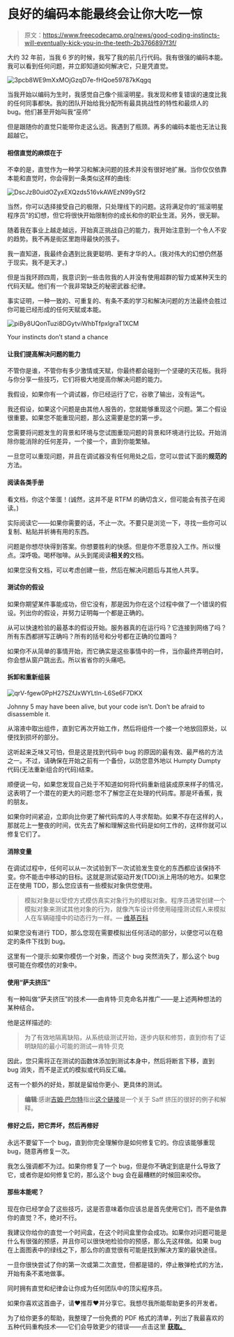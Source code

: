 # 良好的编码本能最终会让你大吃一惊

> 原文：<https://www.freecodecamp.org/news/good-coding-instincts-will-eventually-kick-you-in-the-teeth-2b3766897f3f/>

大约 32 年前，当我 6 岁的时候，我写了我的前几行代码。我有很强的编码本能。我可以看到任何问题，并立即知道如何解决它，只是凭直觉。

![3pcb8WE9mXxMOjGzqD7e-fHQoe59787kKqgq](img/597a92a41f01ee037405d751cd8cbad6.png)

当我开始以编码为生时，我感觉自己像个摇滚明星。我发现和修复错误的速度比我的任何同事都快。我的团队开始给我分配所有最具挑战性的特性和最烦人的 bug。他们甚至开始叫我“巫师”

但是跟随你的直觉只能带你走这么远。我遇到了瓶颈。再多的编码本能也无法让我超越它。

#### 相信直觉的麻烦在于

不幸的是，直觉作为一种学习和解决问题的技术并没有很好地扩展。当你仅仅依靠本能和直觉时，你会得到一条类似这样的曲线:

![DscJzB0uidOZyxEXQzds516vkAWEzN99ySf2](img/13b95a3b1342e37c231cc3606cfd3f69.png)

当然，你可以选择接受自己的极限，只处理线下的问题。这将满足你的“摇滚明星程序员”的幻想，但它将很快开始限制你的成长和你的职业生涯。另外，很无聊。

随着我在事业上越走越远，开始真正挑战自己的能力，我开始注意到一个令人不安的趋势。我不再是街区里跑得最快的孩子。

我一直知道，我最终会遇到比我更聪明、更有才华的人。(我对伟大的幻想仍然基于现实。我不是天才。)

但是当我环顾四周，我意识到一些击败我的人并没有使用超群的智力或某种天生的代码天赋。他们有一个我非常缺乏的秘密武器:纪律。

事实证明，一种一致的、可重复的、有条不紊的学习和解决问题的方法最终会胜过你可能已经形成的任何天赋或本能。

![piBy8UQonTuzi8DGytviWhbTfpxlgraT1XCM](img/a7dc64a96af2ca5168ecfdc966bb2a92.png)

Your instincts don’t stand a chance

#### 让我们提高解决问题的能力

不管你是谁，不管你有多少激情或天赋，你最终都会碰到一个坚硬的天花板。我将与你分享一些技巧，它们将极大地提高你解决问题的能力。

我假设，如果你有一个调试器，你已经运行了它，谷歌了输出，没有运气。

我还假设，如果这个问题是由其他人报告的，您就能够重现这个问题。第二个假设很重要。如果您不能重现问题，那么这需要是您的第一步。

您需要将问题发生的背景和环境与您试图重现问题的背景和环境进行比较。开始消除你能消除的任何差异，一个接一个，直到你能繁殖。

一旦您可以重现问题，并且在调试器没有任何用处之后，您可以尝试下面的**规范的**方法。

#### 阅读各类手册

看文档，你这个笨蛋！(诚然，这并不是 RTFM 的确切含义，但可能会有孩子在阅读。)

实际阅读它——如果你需要的话，不止一次。不要只是浏览一下，寻找一些你可以复制、粘贴并祈祷有用的东西。

问题是你想尽快得到答案。你想要胜利的快感。但是你不愿意投入工作。所以慢点。深呼吸。喝杯咖啡。从头到尾阅读**相关的**文档。

如果您没有文档，可以考虑创建一些，然后在解决问题后与其他人共享。

#### 测试你的假设

如果你期望某件事能成功，但它没有，那是因为你在这个过程中做了一个错误的假设。列出你的假设，并努力证明每一个都是正确的。

从可以快速检验的最基本的假设开始。服务器真的在运行吗？它连接到网络了吗？所有东西都拼写正确吗？所有的括号和分号都在正确的位置吗？

如果你不从简单的事情开始，而它确实是这些事情中的一件，当你最终弄明白时，你会想从窗户跳出去。所以省省你的头痛吧。

#### 拆卸和重新组装

![qrV-fgew0PpH27SZfJxWYLtIn-L6Se6F7DKX](img/e7c3e6ddbe859b8c11652b47e720cb70.png)

Johnny 5 may have been alive, but your code isn’t. Don’t be afraid to disassemble it.

从溶液中取出组件，直到它再次开始工作，然后将组件一个接一个地放回原处，以便找到损坏的部分。

这听起来乏味又可怕，但是这是找到代码中 bug 的原因的最有效、最严格的方法之一。不过，请确保在开始之前有一个备份，以防您意外地以 Humpty Dumpty 代码(无法重新组合的代码)结束。

顺便说一句，如果您发现自己处于不知道如何将代码重新组装成原来样子的情况，这表明了一个潜在的更大的问题:您不了解您正在处理的代码库。那是坏香蕉，我的朋友。

如果你时间紧迫，立即向比你更了解代码库的人寻求帮助。如果不存在这样的人，那就花上一整夜的时间，优先去了解和理解这些代码是如何工作的，这样你就可以修复它们了。

#### 消除变量

在调试过程中，任何可以从一次试验到下一次试验发生变化的东西都应该保持不变。你不能击中移动的目标。这就是测试驱动开发(TDD)派上用场的地方。如果您正在使用 TDD，那么您应该有一些模拟对象供您使用。

> 模拟对象是以受控方式模仿真实对象行为的模拟对象。程序员通常创建一个模拟对象来测试其他对象的行为，就像汽车设计师使用碰撞测试假人来模拟人在车辆碰撞中的动态行为一样。— [维基百科](https://en.wikipedia.org/wiki/Mock_object)

如果您没有进行 TDD，那么您现在需要模拟出任何活动的部分，以便您可以在稳定的条件下找到 bug。

这里有一个提示:如果你模仿一个对象，而这个 bug 突然消失了，那么这个 bug 很可能在你模仿的对象中。

#### 使用“萨夫挤压”

有一种叫做“萨夫挤压”的技术——由肯特·贝克命名并推广——是上述两种想法的某种结合。

他是这样描述的:

> 为了有效地隔离缺陷，从系统级测试开始，逐步内联和修剪，直到你有了证明缺陷的最小可能的测试—肯特·贝克

因此，您只需将正在测试的函数体添加到测试本身中，然后将断言下移，直到 bug 消失，而不是正式的模拟或代码反汇编。

这有一个额外的好处，那就是留给你更小、更具体的测试。

> **编辑**:感谢[吉姆·巴尔特](https://www.freecodecamp.org/news/good-coding-instincts-will-eventually-kick-you-in-the-teeth-2b3766897f3f/undefined)指出[这个链接](http://stackoverflow.com/a/23890913/544557)是一个关于 Saff 挤压的很好的例子和解释。

#### 修好之后，把它弄坏，然后再修好

永远不要留下一个 bug，直到你完全理解你是如何修复它的。你应该能够重现 bug，随意再修复一次。

我怎么强调都不为过。如果你修复了一个 bug，但是你不确定到底是什么导致了它，或者你是如何修复它的，那么这个 bug 会在最糟糕的时候回来咬你。

#### 那些本能呢？

现在你已经学会了这些技巧，这是否意味着你应该总是首先使用它们，而不是依靠你的直觉？不，绝对不行。

我建议你给你的直觉一个时间盒，在这个时间盒里你会成功。如果你对问题可能是什么有很强的预感，并且你可以很快地检验你的预感，那么先这样做。如果 bug 在上面图表中的绿线之下，那么你的直觉很有可能是找到解决方案的最快途径。

一旦你很快尝试了你的第一次或第二次直觉，但都是错的，停止散弹枪式的方法，开始有条不紊地做事。

同时拥有直觉和纪律会让你成为任何团队中的顶尖程序员。

如果你喜欢这首曲子，请❤推荐❤并分享它。我想尽我所能帮助更多的开发者。

为了给你更多的帮助，我整理了一份免费的 PDF 格式的清单，列出了我最喜欢的五种代码重构技术——它们会导致更少的错误——点击这里
[**获取。**](https://devmastery.com/signup/instinct/index.html)